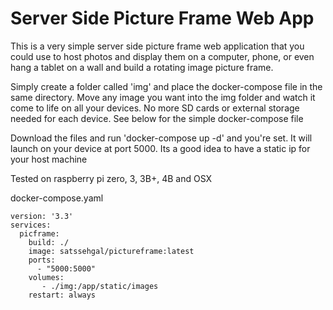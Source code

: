 # Server Side Picture Frame Web App

This is a very simple server side picture frame web application that you could use to host photos and display them on a computer, phone, or even hang a tablet on a wall and build a rotating image picture frame. 

Simply create a folder called 'img' and place the docker-compose file in the same directory. Move any image you want into the img folder and watch it come to life on all your devices. No more SD cards or external storage needed for each device. See below for the simple docker-compose file

Download the files and run 'docker-compose up -d' and you're set. It will launch on your device at port 5000. Its a good idea to have a static ip for your host machine

Tested on raspberry pi zero, 3, 3B+, 4B and OSX

docker-compose.yaml
```
version: '3.3'
services:
  picframe: 
    build: ./
    image: satssehgal/pictureframe:latest 
    ports: 
      - "5000:5000" 
    volumes: 
       - ./img:/app/static/images 
    restart: always
```


